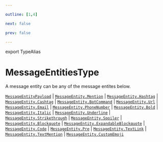 ```yaml
---

outline: [1,4]

next: false

prev: false

---
```


export TypeAlias
# MessageEntitiesType

A message entity can be any of the message entites below.

[`MessageEntityPayload`](../interfaces/MessageEntityPayload.md) \| [`MessageEntity.Mention`](../namespaces/MessageEntity/functions/Mention.md) \| [`MessageEntity.Hashtag`](../namespaces/MessageEntity/functions/Hashtag.md) \| [`MessageEntity.Cashtag`](../namespaces/MessageEntity/functions/Cashtag.md) \| [`MessageEntity.BotCommand`](../namespaces/MessageEntity/functions/BotCommand.md) \| [`MessageEntity.Url`](../namespaces/MessageEntity/functions/Url.md) \| [`MessageEntity.Email`](../namespaces/MessageEntity/functions/Email.md) \| [`MessageEntity.PhoneNumber`](../namespaces/MessageEntity/functions/PhoneNumber.md) \| [`MessageEntity.Bold`](../namespaces/MessageEntity/functions/Bold.md) \| [`MessageEntity.Italic`](../namespaces/MessageEntity/functions/Italic.md) \| [`MessageEntity.Underline`](../namespaces/MessageEntity/functions/Underline.md) \| [`MessageEntity.Strikethrough`](../namespaces/MessageEntity/functions/Strikethrough.md) \| [`MessageEntity.Spoiler`](../namespaces/MessageEntity/functions/Spoiler.md) \| [`MessageEntity.Blockquote`](../namespaces/MessageEntity/functions/Blockquote.md) \| [`MessageEntity.ExpandableBlockquote`](../namespaces/MessageEntity/functions/ExpandableBlockquote.md) \| [`MessageEntity.Code`](../namespaces/MessageEntity/functions/Code.md) \| [`MessageEntity.Pre`](../namespaces/MessageEntity/functions/Pre.md) \| [`MessageEntity.TextLink`](../namespaces/MessageEntity/functions/TextLink.md) \| [`MessageEntity.TextMention`](../namespaces/MessageEntity/functions/TextMention.md) \| [`MessageEntity.CustomEmoji`](../namespaces/MessageEntity/functions/CustomEmoji.md)
